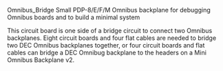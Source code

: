 Omnibus_Bridge
Small PDP-8/E/F/M Omnibus backplane for debugging Omnibus boards and to build a minimal system

This circuit board is one side of a bridge circuit to connect two Omnibus backplanes. Eight circuit boards and four flat cables are needed to bridge two DEC Omnibus backplanes together, or four circuit boards and flat cables can bridge a DEC Omnibug backplane to the headers on a Mini Omnibus Backplane v2.
